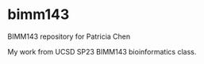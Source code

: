 # bimm143
BIMM143 repository for Patricia Chen

My work from UCSD SP23 BIMM143 bioinformatics class. 
